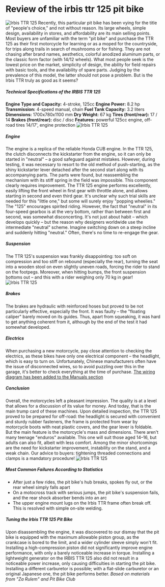# Review of the irbis ttr 125 pit bike

![Irbis TTR 125](http://mypitbike.ru/uploads/images/00/00/03/2012/09/27/6d9b64.jpg "Irbis TTR 125") Recently, this particular pit bike has been vying for the title of "people's choice," and not without reason. Its large wheels, simple design, availability in stores, and affordability are its main selling points. Most buyers are unfamiliar with the term "pit bike" and purchase the TTR 125 as their first motorcycle for learning or as a moped for the countryside, for trips along trails in search of mushrooms or for fishing. They are not chasing after brand names, aesthetics, colorful anodized aluminum parts, or the classic form factor (with 14/12 wheels). What most people seek is the lowest price on the market, simplicity of design, the ability for field repairs with basic tools, and the availability of spare parts. Judging by the prevalence of this model, the latter should not pose a problem. But is the Irbis TTR truly as good as it seems?

##### Technical Specifications of the IRBIS TTR 125

**Engine Type and Capacity:** 4-stroke, 125cc **Engine Power:** 8.2 hp **Transmission:** 4-speed manual, chain **Fuel Tank Capacity:** 3.2 liters **Dimensions:** 1700x780x1100 mm **Dry Weight:** 67 kg **Tires (front/rear):** 17 / 14 **Brakes (front/rear):** disc / disc **Features:** powerful 125cc engine, off-road tires 14/17', engine protection ![Irbis TTR 125](http://mypitbike.ru/uploads/images/00/00/03/2012/09/27/d6e911.jpg "Irbis TTR 125")

##### Engine

The engine is a replica of the reliable Honda CUB engine. In the TTR 125, the clutch disconnects the kickstarter from the engine, so it can only be started in "neutral" – a good safeguard against mistakes. However, during testing, it was necessary to resort to the old method of push-starting, as the shiny kickstarter lever detached after the second start along with its accompanying parts. The parts were found, but reassembling the mechanism with its stiff spring in the field was impossible. This component clearly requires improvement. The TTR 125 engine performs excellently, easily lifting the front wheel in first gear with throttle alone, and allows starting in second and even third gear. It's unclear why such trial skills are needed for this "little one," but some will surely enjoy "popping wheelies." The "125" encourages spirited riding. However, the fact that "neutral" in its four-speed gearbox is at the very bottom, rather than between first and second, was somewhat disconcerting. It's not just about habit – which develops quickly – but the reason why designers worldwide use the intermediate "neutral" scheme. Imagine switching down on a steep incline and suddenly hitting "neutral." Often, there's no time to re-engage the gear.

##### Suspension

The TTR 125's suspension was frankly disappointing: too soft on compression and too stiff on rebound (especially the rear), turning the seat into a wooden stool on even slightly uneven roads, forcing the rider to stand on the footpegs. Moreover, when hitting bumps, the front suspension bottoms out – and this with a rider weighing only 70 kg in gear! ![Irbis TTR 125](http://mypitbike.ru/uploads/images/00/00/03/2012/09/27/f7122e.jpg "Irbis TTR 125")

##### Brakes

The brakes are hydraulic with reinforced hoses but proved to be not particularly effective, especially the front. It was faulty – the "floating caliper" barely moved on its guides. Thus, apart from squeaking, it was hard to get anything coherent from it, although by the end of the test it had somewhat developed.

##### Electrics

When purchasing a new motorcycle, pay close attention to checking the electrics, as these bikes have only one electrical component – the headlight, which is easy to turn on. Unfortunately, Chinese manufacturers often have the issue of disconnected wires, so to avoid puzzling over this in the garage, it's better to check everything at the time of purchase. [The wiring diagram has been added to the Manuals section](http://mypitbike.ru/page/manual/)

##### Conclusion

Overall, the motorcycles left a pleasant impression. The quality is at a level that allows for a discussion of its value for money. And today, that is the main trump card of these machines. Upon detailed inspection, the TTR 125 proved to be prepared for off-road: the headlight is secured with convenient and sturdy rubber fasteners, the frame is protected from wear by motorcycle boots with neat plastic covers, and the gear lever is foldable. But the main feature is the motorcycle's mass and dimensions. There aren't many teenage "enduros" available. This one will suit those aged 14–16, but adults can also fit, albeit with less comfort. Among the minor shortcomings are the need for kickstarter improvement, instability on the stand, and a weak chain. Our advice to buyers: tightening threaded connections and clamps is a mandatory procedure! ![Irbis TTR 125](http://mypitbike.ru/uploads/images/00/00/03/2012/09/27/cff101.jpg "Irbis TTR 125")

##### Most Common Failures According to Statistics

- After just a few rides, the pit bike's hub breaks, spokes fly out, or the rear wheel simply falls apart
- On a motocross track with serious jumps, the pit bike's suspension fails, and the rear shock absorber bends into an arc
- The upper engine mount lugs on the Irbis TTR frame often break off. This is resolved with simple on-site welding.

##### Tuning the Irbis TTR 125 Pit Bike

Upon disassembling the engine, it was discovered to our dismay that the pit bike is equipped with the maximum allowable piston group, as the crankcase is bored to the limit, and a wider cylinder sleeve simply won't fit. Installing a high-compression piston did not significantly improve engine performance, with only a barely noticeable increase in torque. Installing a lightweight generator on the IRBIS TTR 125 also did not result in a noticeable power increase, only causing difficulties in starting the pit bike. Installing a different carburetor is possible; with a flat-slide carburetor or an original Japanese one, the pit bike performs better. *Based on materials from "Za Rulem" and Pit Bike Club*